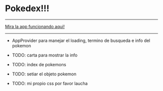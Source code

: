 # Pokedex!!!

---
 [Mira la app funcionando aqui!](https://pokedex-e1790.web.app/)
 
---

* AppProvider para manejar el loading, termino de busqueda e info del pokemon

* TODO: carta para mostrar la info

* TODO: index de pokemons

* TODO: setiar el objeto pokemon

* TODO: mi propio css por favor laucha


